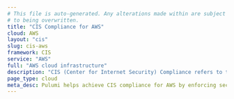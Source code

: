 ```yaml
---
# This file is auto-generated. Any alterations made within are subject
# to being overwritten.
title: "CIS Compliance for AWS"
cloud: AWS
layout: "cis"
slug: cis-aws
framework: CIS
service: "AWS"
full: "AWS cloud infrastructure"
description: "CIS (Center for Internet Security) Compliance refers to the adherence to security best practices outlined by the CIS, a nonprofit organization that develops globally recognized security standards. These best practices are known as CIS Controls and CIS Benchmarks, which provide guidelines for securing various technologies and systems, including operating systems, cloud services, network devices, and software."
page_type: cloud
meta_desc: Pulumi helps achieve CIS compliance for AWS by enforcing security, cost, and compliance requirements. Speak with an expert to get started.
---
```


